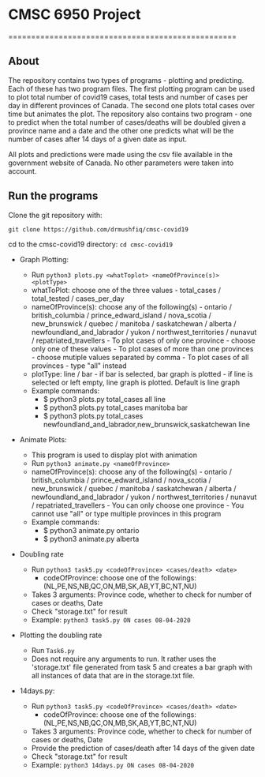 # CMSC 6950 Project
==================================================

About
-----

The repository contains two types of programs - plotting and predicting. Each of these has two program files. The first plotting program can be used to plot total number of covid19 cases, total tests and number of cases per day in different provinces of Canada. The second one plots total cases over time but animates the plot. The repository also contains two program - one to predict when the total number of cases/deaths will be doubled given a province name and a date and the other one predicts what will be the number of cases after 14 days of a given date as input. 

All plots and predictions were made using the csv file available in the government website of Canada. No other parameters were taken into account.

Run the programs
-----------

Clone the git repository with:

``git clone https://github.com/drmushfiq/cmsc-covid19``

cd to the cmsc-covid19 directory:
``cd cmsc-covid19``

- Graph Plotting:
  - Run ``python3 plots.py <whatToplot> <nameOfProvince(s)> <plotType>``
  - whatToPlot: choose one of the three values 
  		- total_cases / total_tested / cases_per_day
  - nameOfProvince(s): choose any of the following(s) 
  		- ontario / british_columbia / prince_edward_island / nova_scotia / new_brunswick / quebec / manitoba / saskatchewan / alberta / newfoundland_and_labrador / yukon / northwest_territories / nunavut / repatriated_travellers 
  		- To plot cases of only one province - choose only one of these values
  		- To plot cases of more than one provinces - choose mutiple values separated by comma
  		- To plot cases of all provinces - type "all" instead
  - plotType: line / bar
  		- if bar is selected, bar graph is plotted
  		- if line is selected or left empty, line graph is plotted. Default is line graph
  - Example commands:
	  - $ python3 plots.py total_cases all line
	  - $ python3 plots.py total_cases manitoba bar
	  - $ python3 plots.py total_cases newfoundland_and_labrador,new_brunswick,saskatchewan line

- Animate Plots:
  - This program is used to display plot with animation
  - Run ``python3 animate.py <nameOfProvince>``
  - nameOfProvince(s): choose any of the following(s) 
  		- ontario / british_columbia / prince_edward_island / nova_scotia / new_brunswick / quebec / manitoba / saskatchewan / alberta / newfoundland_and_labrador / yukon / northwest_territories / nunavut / repatriated_travellers 
  		- You can only choose one province 
  		- You cannot use "all" or type multiple provinces in this program
  - Example commands:
	  - $ python3 animate.py ontario
	  - $ python3 animate.py alberta 

 - Doubling rate
 	- Run ``python3 task5.py <codeOfProvince> <cases/death> <date>``
 		- codeOfProvince: choose one of the followings: (NL,PE,NS,NB,QC,ON,MB,SK,AB,YT,BC,NT,NU)
	- Takes 3 arguments: Province code, whether to check for number of cases or deaths, Date
	- Check "storage.txt" for result
	- Example: ``python3 task5.py ON cases 08-04-2020``

 - Plotting the doubling rate
 	- Run ``Task6.py``
	- Does not require any arguments to run. It rather uses the 'storage.txt' file generated from task 5 and creates a bar graph with all instances of data that are in the storage.txt file. 

 - 14days.py:
 	- Run ``python3 task5.py <codeOfProvince> <cases/death> <date>``
 		- codeOfProvince: choose one of the followings: (NL,PE,NS,NB,QC,ON,MB,SK,AB,YT,BC,NT,NU)
 	- Takes 3 arguments: Province code, whether to check for number of cases or deaths, Date
 	- Provide the prediction of cases/death after 14 days of the given date 
	- Check "storage.txt" for result
	- Example: ``python3 14days.py ON cases 08-04-2020``
